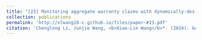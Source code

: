 ```yaml
---
title: "[23] Monitoring aggregate warranty claims with dynamically-designed CUSUM and EWMA charts"
collection: publications
permalink: 'http://xlwang28-c.github.io/files/paper-#23.pdf'
citation: 'Chenglong Li, Junjie Wang, <b>Xiao-Lin Wang</b>*. (2024). &quot;Monitoring aggregate warranty claims with dynamically-designed CUSUM and EWMA charts.&quot; <i>International Journal of Production Research</i>. 62(7), 2370-2397.'
---
```


